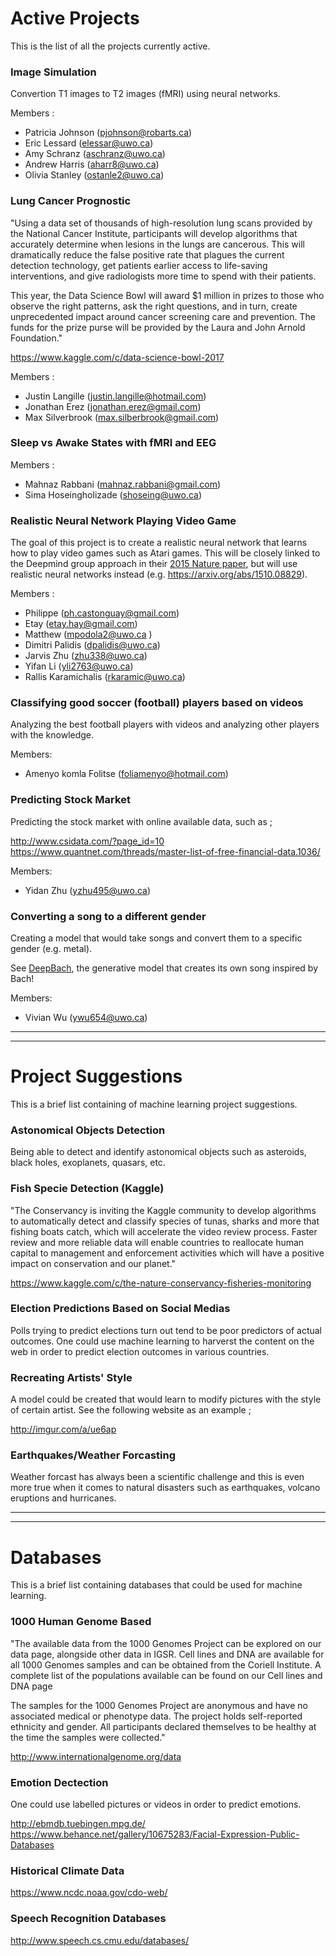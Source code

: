 # Active Projects

This is the list of all the projects currently active. 

### Image Simulation
Convertion T1 images to T2 images (fMRI) using neural networks.  

Members :
 + Patricia Johnson (pjohnson@robarts.ca)
 + Eric Lessard (elessar@uwo.ca)
 + Amy Schranz (aschranz@uwo.ca)
 + Andrew Harris (aharr8@uwo.ca)
 + Olivia Stanley (ostanle2@uwo.ca)


### Lung Cancer Prognostic

"Using a data set of thousands of high-resolution lung scans provided by the National Cancer Institute, participants will develop algorithms that accurately determine when lesions in the lungs are cancerous. This will dramatically reduce the false positive rate that plagues the current detection technology, get patients earlier access to life-saving interventions, and give radiologists more time to spend with their patients.

This year, the Data Science Bowl will award $1 million in prizes to those who observe the right patterns, ask the right questions, and in turn, create unprecedented impact around cancer screening care and prevention. The funds for the prize purse will be provided by the Laura and John Arnold Foundation."

https://www.kaggle.com/c/data-science-bowl-2017

Members :
  + Justin Langille (justin.langille@hotmail.com)
  + Jonathan Erez (jonathan.erez@gmail.com)
  + Max Silverbrook (max.silberbrook@gmail.com)
  

### Sleep vs Awake States with fMRI and EEG

Members :
 + Mahnaz Rabbani (mahnaz.rabbani@gmail.com)
 + Sima Hoseingholizade (shoseing@uwo.ca)


### Realistic Neural Network Playing Video Game
The goal of this project is to create a realistic neural network that learns how to play video games such as Atari games. This will be closely linked to the Deepmind group approach in their [2015 Nature paper](http://www.nature.com/nature/journal/v518/n7540/full/nature14236.html), but will use realistic neural networks instead (e.g. https://arxiv.org/abs/1510.08829). 

Members : 
  + Philippe (ph.castonguay@gmail.com)
  + Etay (etay.hay@gmail.com)
  + Matthew (mpodola2@uwo.ca )
  + Dimitri Palidis (dpalidis@uwo.ca)
  + Jarvis Zhu (zhu338@uwo.ca)
  + Yifan Li (yli2763@uwo.ca)
  + Rallis Karamichalis (rkaramic@uwo.ca)


### Classifying good soccer (football) players based on videos
Analyzing the best football players with videos and analyzing other players with the knowledge. 

Members:
  + Amenyo komla Folitse (foliamenyo@hotmail.com)
  
  
### Predicting Stock Market
Predicting the stock market with online available data, such as ; 

http://www.csidata.com/?page_id=10
https://www.quantnet.com/threads/master-list-of-free-financial-data.1036/

Members: 
   + Yidan Zhu (yzhu495@uwo.ca)
   

### Converting a song to a different gender
Creating a model that would take songs and convert them to a specific gender (e.g. metal).

See [DeepBach](https://goo.gl/51pAvD), the generative model that creates its own song inspired by Bach!

Members:
   + Vivian Wu (ywu654@uwo.ca)

___
___


# Project Suggestions
This is a brief list containing of machine learning project suggestions.

### Astonomical Objects Detection
Being able to detect and identify astonomical objects such as asteroids, black holes, exoplanets, quasars, etc. 

### Fish Specie Detection (Kaggle)

"The Conservancy is inviting the Kaggle community to develop algorithms to automatically detect and classify species of tunas, sharks and more that fishing boats catch, which will accelerate the video review process. Faster review and more reliable data will enable countries to reallocate human capital to management and enforcement activities which will have a positive impact on conservation and our planet."

https://www.kaggle.com/c/the-nature-conservancy-fisheries-monitoring


### Election Predictions Based on Social Medias

Polls trying to predict elections turn out tend to be poor predictors of actual outcomes. One could use machine learning to harverst the content on the web in order to predict election outcomes in various countries. 


### Recreating Artists' Style

A model could be created that would learn to modify pictures with the style of certain artist. See the following website as an example ; 

http://imgur.com/a/ue6ap


### Earthquakes/Weather Forcasting 

Weather forcast has always been a scientific challenge and this is even more true when it comes to natural disasters such as earthquakes, volcano eruptions and hurricanes. 

___
___


# Databases
This is a brief list containing databases that could be used for machine learning.

### 1000 Human Genome Based 

"The available data from the 1000 Genomes Project can be explored on our data page, alongside other data in IGSR. Cell lines and DNA are available for all 1000 Genomes samples and can be obtained from the Coriell Institute. A complete list of the populations available can be found on our Cell lines and DNA page

The samples for the 1000 Genomes Project are anonymous and have no associated medical or phenotype data. The project holds self-reported ethnicity and gender. All participants declared themselves to be healthy at the time the samples were collected."

http://www.internationalgenome.org/data


### Emotion Dectection

One could use labelled pictures or videos in order to predict emotions.

http://ebmdb.tuebingen.mpg.de/
https://www.behance.net/gallery/10675283/Facial-Expression-Public-Databases


### Historical Climate Data

https://www.ncdc.noaa.gov/cdo-web/


### Speech Recognition Databases

http://www.speech.cs.cmu.edu/databases/

